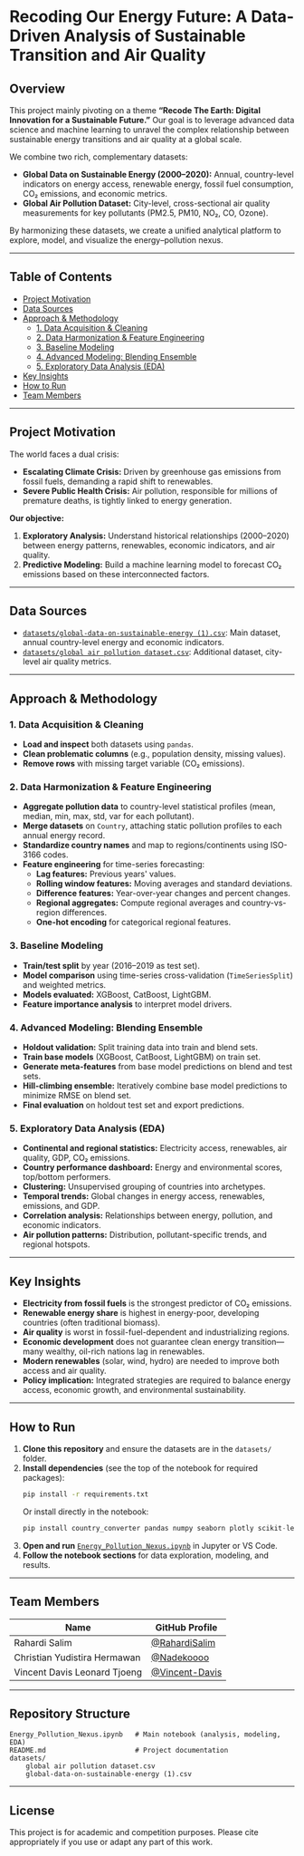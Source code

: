 # Recoding Our Energy Future: A Data-Driven Analysis of Sustainable Transition and Air Quality

## Overview

This project mainly pivoting on a theme **“Recode The Earth: Digital Innovation for a Sustainable Future.”** Our goal is to leverage advanced data science and machine learning to unravel the complex relationship between sustainable energy transitions and air quality at a global scale.

We combine two rich, complementary datasets:
- **Global Data on Sustainable Energy (2000–2020):** Annual, country-level indicators on energy access, renewable energy, fossil fuel consumption, CO₂ emissions, and economic metrics.
- **Global Air Pollution Dataset:** City-level, cross-sectional air quality measurements for key pollutants (PM2.5, PM10, NO₂, CO, Ozone).

By harmonizing these datasets, we create a unified analytical platform to explore, model, and visualize the energy–pollution nexus.

---

## Table of Contents

- [Project Motivation](#project-motivation)
- [Data Sources](#data-sources)
- [Approach & Methodology](#approach--methodology)
  - [1. Data Acquisition & Cleaning](#1-data-acquisition--cleaning)
  - [2. Data Harmonization & Feature Engineering](#2-data-harmonization--feature-engineering)
  - [3. Baseline Modeling](#3-baseline-modeling)
  - [4. Advanced Modeling: Blending Ensemble](#4-advanced-modeling-blending-ensemble)
  - [5. Exploratory Data Analysis (EDA)](#5-exploratory-data-analysis-eda)
- [Key Insights](#key-insights)
- [How to Run](#how-to-run)
- [Team Members](#team-members)

---

## Project Motivation

The world faces a dual crisis:
- **Escalating Climate Crisis:** Driven by greenhouse gas emissions from fossil fuels, demanding a rapid shift to renewables.
- **Severe Public Health Crisis:** Air pollution, responsible for millions of premature deaths, is tightly linked to energy generation.

**Our objective:**  
1. **Exploratory Analysis:** Understand historical relationships (2000–2020) between energy patterns, renewables, economic indicators, and air quality.
2. **Predictive Modeling:** Build a machine learning model to forecast CO₂ emissions based on these interconnected factors.

---

## Data Sources

- [`datasets/global-data-on-sustainable-energy (1).csv`](datasets/global-data-on-sustainable-energy%20(1).csv): Main dataset, annual country-level energy and economic indicators.
- [`datasets/global air pollution dataset.csv`](datasets/global%20air%20pollution%20dataset.csv): Additional dataset, city-level air quality metrics.

---

## Approach & Methodology

### 1. Data Acquisition & Cleaning

- **Load and inspect** both datasets using `pandas`.
- **Clean problematic columns** (e.g., population density, missing values).
- **Remove rows** with missing target variable (CO₂ emissions).

### 2. Data Harmonization & Feature Engineering

- **Aggregate pollution data** to country-level statistical profiles (mean, median, min, max, std, var for each pollutant).
- **Merge datasets** on `Country`, attaching static pollution profiles to each annual energy record.
- **Standardize country names** and map to regions/continents using ISO-3166 codes.
- **Feature engineering** for time-series forecasting:
  - **Lag features:** Previous years' values.
  - **Rolling window features:** Moving averages and standard deviations.
  - **Difference features:** Year-over-year changes and percent changes.
  - **Regional aggregates:** Compute regional averages and country-vs-region differences.
  - **One-hot encoding** for categorical regional features.

### 3. Baseline Modeling

- **Train/test split** by year (2016–2019 as test set).
- **Model comparison** using time-series cross-validation (`TimeSeriesSplit`) and weighted metrics.
- **Models evaluated:** XGBoost, CatBoost, LightGBM.
- **Feature importance analysis** to interpret model drivers.

### 4. Advanced Modeling: Blending Ensemble

- **Holdout validation:** Split training data into train and blend sets.
- **Train base models** (XGBoost, CatBoost, LightGBM) on train set.
- **Generate meta-features** from base model predictions on blend and test sets.
- **Hill-climbing ensemble:** Iteratively combine base model predictions to minimize RMSE on blend set.
- **Final evaluation** on holdout test set and export predictions.

### 5. Exploratory Data Analysis (EDA)

- **Continental and regional statistics:** Electricity access, renewables, air quality, GDP, CO₂ emissions.
- **Country performance dashboard:** Energy and environmental scores, top/bottom performers.
- **Clustering:** Unsupervised grouping of countries into archetypes.
- **Temporal trends:** Global changes in energy access, renewables, emissions, and GDP.
- **Correlation analysis:** Relationships between energy, pollution, and economic indicators.
- **Air pollution patterns:** Distribution, pollutant-specific trends, and regional hotspots.

---

## Key Insights

- **Electricity from fossil fuels** is the strongest predictor of CO₂ emissions.
- **Renewable energy share** is highest in energy-poor, developing countries (often traditional biomass).
- **Air quality** is worst in fossil-fuel-dependent and industrializing regions.
- **Economic development** does not guarantee clean energy transition—many wealthy, oil-rich nations lag in renewables.
- **Modern renewables** (solar, wind, hydro) are needed to improve both access and air quality.
- **Policy implication:** Integrated strategies are required to balance energy access, economic growth, and environmental sustainability.

---

## How to Run

1. **Clone this repository** and ensure the datasets are in the `datasets/` folder.
2. **Install dependencies** (see the top of the notebook for required packages):
    ```sh
    pip install -r requirements.txt
    ```
    Or install directly in the notebook:
    ```python
    pip install country_converter pandas numpy seaborn plotly scikit-learn xgboost lightgbm catboost missingno
    ```
3. **Open and run** [`Energy_Pollution_Nexus.ipynb`](Energy_Pollution_Nexus.ipynb) in Jupyter or VS Code.
4. **Follow the notebook sections** for data exploration, modeling, and results.

---

## Team Members

| Name                              | GitHub Profile                                  |
|------------------------------------|-------------------------------------------------|
| Rahardi Salim                     | [@RahardiSalim](https://github.com/RahardiSalim) |
| Christian Yudistira Hermawan      | [@Nadekoooo](https://github.com/Nadekoooo)       |
| Vincent Davis Leonard Tjoeng      | [@Vincent-Davis](https://github.com/Vincent-Davis) |

---

## Repository Structure

```
Energy_Pollution_Nexus.ipynb   # Main notebook (analysis, modeling, EDA)
README.md                      # Project documentation
datasets/
    global air pollution dataset.csv
    global-data-on-sustainable-energy (1).csv
```

---

## License

This project is for academic and competition purposes. Please cite appropriately if you use or adapt any part of this work.
